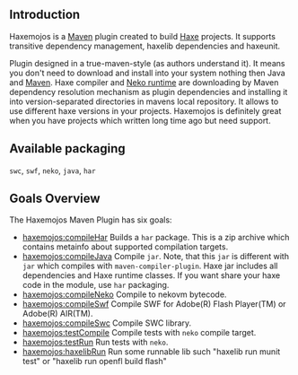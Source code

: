 Introduction
------------------------------------------
Haxemojos is a [Maven][maven] plugin created
to build [Haxe][haxe] projects. It supports
transitive dependency management, haxelib
dependencies and haxeunit.

Plugin designed in a
true-maven-style (as authors understand it).
It means you don't need to download and install
into your system nothing then Java and
[Maven][maven]. Haxe compiler and [Neko runtime][neko]
are downloading by Maven dependency resolution
mechanism as plugin dependencies and installing
it into version-separated directories in mavens
local repository. It allows to use different
haxe versions in your projects. Haxemojos is
definitely great when you have projects which written
long time ago but need support.

[haxe]: http://haxe.org "Haxe"
[neko]: http://nekovm.org "Neko"
[maven]: http://maven.apache.org "Apache Maven"

Available packaging
---------------------------------------

`swc`, `swf`, `neko`, `java`, `har`

Goals Overview
---------------------------------------
The Haxemojos Maven Plugin has six goals:

  * [haxemojos:compileHar](./compileHar-mojo.html)
     Builds a `har` package. This is a zip archive which
     contains metainfo about supported compilation targets.
  * [haxemojos:compileJava](./compileJava-mojo.html) Compile `jar`. Note, that this `jar` is different with `jar` which compiles with `maven-compiler-plugin`. Haxe jar includes all dependencies and Haxe runtime classes. If you want share your haxe code in the module, use `har` packaging.
  * [haxemojos:compileNeko](./compileNeko-mojo.html) Compile to nekovm bytecode.
  * [haxemojos:compileSwf](./compileSwf-mojo.html) Compile SWF for Adobe(R) Flash Player(TM) or Adobe(R) AIR(TM).
  * [haxemojos:compileSwc](./compileSwc-mojo.html) Compile SWC library.
  * [haxemojos:testCompile](./testCompile-mojo.html) Compile tests with `neko` compile target.
  * [haxemojos:testRun](./testRun-mojo.html) Run tests with `neko`.
  * [haxemojos:haxelibRun](./haxelibRun-mojo.html) Run some runnable lib such "haxelib run munit test" or "haxelib run openfl build flash"
